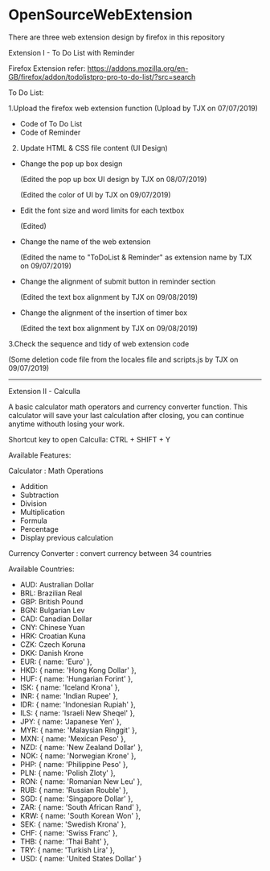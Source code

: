 # OpenSourceWebExtension

There are three web extension design by firefox in this repository

Extension I - To Do List with Reminder 

Firefox Extension refer: https://addons.mozilla.org/en-GB/firefox/addon/todolistpro-pro-to-do-list/?src=search

To Do List:

1.Upload the firefox web extension function
  (Upload by TJX on 07/07/2019)
  - Code of To Do List
  - Code of Reminder


2. Update HTML & CSS file content (UI Design) 
  - Change the pop up box design 
 
      (Edited the pop up box UI design by TJX on 08/07/2019)

      (Edited the color of UI by TJX on 09/07/2019)

  
  - Edit the font size and word limits for each textbox 
  
      (Edited)
  
  - Change the name of the web extension
  
      (Edited the name to "ToDoList & Reminder" as extension name by TJX on 09/07/2019)
  
  - Change the alignment of submit button in reminder section 
 
      (Edited the text box alignment by TJX on 09/08/2019)
  
  - Change the alignment of the insertion of timer box
 
      (Edited the text box alignment by TJX on 09/08/2019)


3.Check the sequence and tidy of web extension code

  (Some deletion code file from the locales file and scripts.js by TJX on 09/07/2019)


_____________________________________________________________________________________________________________________________________


Extension II - Calculla

A basic calculator math operators and currency converter function. This calculator will save your last calculation after closing, you can continue anytime withouth losing your work. 

Shortcut key to open Calculla: CTRL + SHIFT + Y

Available Features:

Calculator : Math Operations
 - Addition 
 - Subtraction
 - Division
 - Multiplication
 - Formula
 - Percentage
 - Display previous calculation

Currency Converter : convert currency between 34 countries

Available Countries:
 - AUD: Australian Dollar
 - BRL: Brazilian Real
 - GBP: British Pound
 - BGN: Bulgarian Lev
 - CAD: Canadian Dollar
 - CNY: Chinese Yuan
 - HRK: Croatian Kuna
 - CZK: Czech Koruna
 - DKK: Danish Krone
 - EUR: { name: 'Euro' },
 - HKD: { name: 'Hong Kong Dollar' },
 - HUF: { name: 'Hungarian Forint' },
 - ISK: { name: 'Iceland Krona' },
 - INR: { name: 'Indian Rupee' },
 - IDR: { name: 'Indonesian Rupiah' },
 - ILS: { name: 'Israeli New Sheqel' },
 - JPY: { name: 'Japanese Yen' },
 - MYR: { name: 'Malaysian Ringgit' },
 - MXN: { name: 'Mexican Peso' },
 - NZD: { name: 'New Zealand Dollar' },
 - NOK: { name: 'Norwegian Krone' },
 - PHP: { name: 'Philippine Peso' },
 - PLN: { name: 'Polish Zloty' },
 - RON: { name: 'Romanian New Leu' },
 - RUB: { name: 'Russian Rouble' },
 - SGD: { name: 'Singapore Dollar' },
 - ZAR: { name: 'South African Rand' },
 - KRW: { name: 'South Korean Won' },
 - SEK: { name: 'Swedish Krona' },
 - CHF: { name: 'Swiss Franc' },
 - THB: { name: 'Thai Baht' },
 - TRY: { name: 'Turkish Lira' },
 - USD: { name: 'United States Dollar' }
